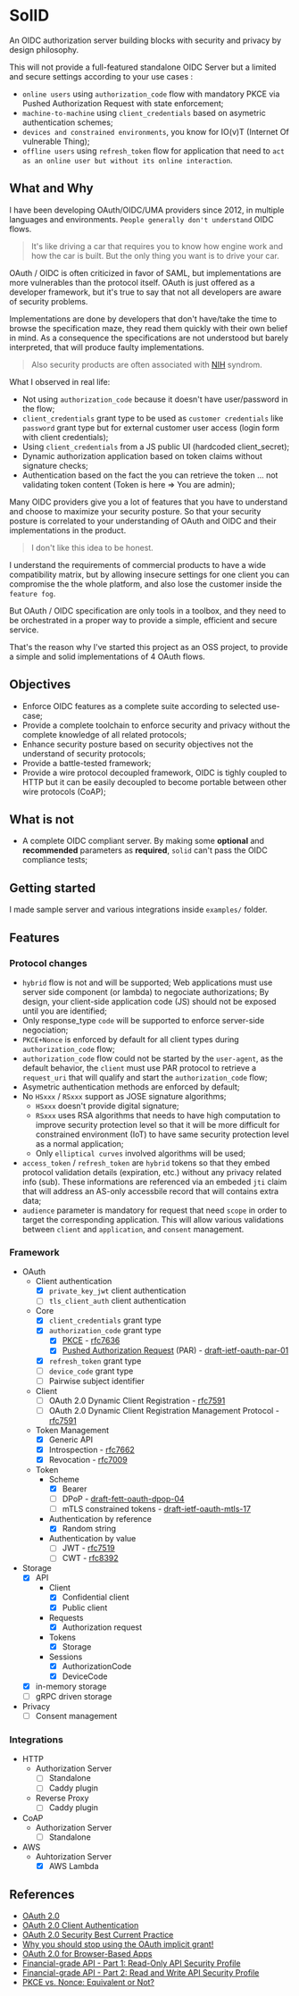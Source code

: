 # SolID

An OIDC authorization server building blocks with security and privacy by design
philosophy.

This will not provide a full-featured standalone OIDC Server but a limited and
secure settings according to your use cases :

* `online users` using `authorization_code` flow with mandatory PKCE via Pushed
  Authorization Request with state enforcement;
* `machine-to-machine` using `client_credentials` based on asymetric
  authentication schemes;
* `devices and constrained environments`, you know for IO(v)T (Internet Of vulnerable Thing);
* `offline users` using `refresh_token` flow for application that need to
  `act as an online user but without its online interaction`.

## What and Why

I have been developing OAuth/OIDC/UMA providers since 2012, in multiple
languages and environments. `People generally don't understand` OIDC flows.

> It's like driving a car that requires you to know how engine work and how
> the car is built. But the only thing you want is to drive your car.

OAuth / OIDC is often criticized in favor of SAML, but implementations are more
vulnerables than the protocol itself. OAuth is just offered as a developer
framework, but it's true to say that not all developers are aware of security
problems.

Implementations are done by developers that don't have/take the time to browse
the specification maze, they read them quickly with their own belief in mind.
As a consequence the specifications are not understood but barely interpreted,
that will produce faulty implementations.

> Also security products are often associated with [NIH](https://en.wikipedia.org/wiki/Not_invented_here) syndrom.

What I observed in real life:

* Not using `authorization_code` because it doesn't have user/password in the
  flow;
* `client_credentials` grant type to be used as `customer credentials` like
  `password` grant type but for external customer user access (login form with
  client credentials);
* Using `client_credentials` from a JS public UI (hardcoded client_secret);
* Dynamic authorization application based on token claims without signature
  checks;
* Authentication based on the fact the you can retrieve the token ... not
  validating token content (Token is here => You are admin);

Many OIDC providers give you a lot of features that you have to understand and
choose to maximize your security posture. So that your security posture is
correlated to your understanding of OAuth and OIDC and their implementations
in the product.

> I don't like this idea to be honest.

I understand the requirements of commercial products to have a wide compatibility
matrix, but by allowing insecure settings for one client you can compromise the
the whole platform, and also lose the customer inside the `feature fog`.

But OAuth / OIDC specification are only tools in a toolbox, and they need to be
orchestrated in a proper way to provide a simple, efficient and secure service.

That's the reason why I've started this project as an OSS project, to provide a
simple and solid implementations of 4 OAuth flows.

## Objectives

* Enforce OIDC features as a complete suite according to selected use-case;
* Provide a complete toolchain to enforce security and privacy without the
  complete knowledge of all related protocols;
* Enhance security posture based on security objectives not the understand of
  security protocols;
* Provide a battle-tested framework;
* Provide a wire protocol decoupled framework, OIDC is tighly coupled to HTTP but
  it can be easily decoupled to become portable between other wire protocols (CoAP);

## What is not

* A complete OIDC compliant server. By making some **optional** and **recommended**
  parameters as **required**, `solid` can't pass the OIDC compliance tests;

## Getting started

I made sample server and various integrations inside `examples/` folder.

## Features

### Protocol changes

* `hybrid` flow is not and will be supported; Web applications must use server
  side component (or lambda) to negociate authorizations; By design, your
  client-side application code (JS) should not be exposed until you are identified;
* Only response_type `code` will be supported to enforce server-side negociation;
* `PKCE+Nonce` is enforced by default for all client types during `authorization_code`
  flow;
* `authorization_code` flow could not be started by the `user-agent`, as the
  default behavior, the `client` must use PAR protocol to retrieve a `request_uri`
  that will qualify and start the `authorization_code` flow;
* Asymetric authentication methods are enforced by default;
* No `HSxxx` / `RSxxx` support as JOSE signature algorithms;
  * `HSxxx` doesn't provide digital signature;
  * `RSxxx` uses RSA algorithms that needs to have high computation to improve
    security protection level so that it will be more difficult for constrained
    environment (IoT) to have same security protection level as a normal application;
  * Only `elliptical curves` involved algorithms will be used;
* `access_token` / `refresh_token` are `hybrid` tokens so that they embed protocol
  validation details (expiration, etc.) without any privacy related info (sub).
  These informations are referenced via an embeded `jti` claim that will address
  an AS-only accessbile record that will contains extra data;
* `audience` parameter is mandatory for request that need `scope` in order to
  target the corresponding application. This will allow various validations between
  `client` and `application`, and `consent` management.

### Framework

* OAuth
  * Client authentication
    * [x] `private_key_jwt` client authentication
    * [ ] `tls_client_auth` client authentication
  * Core
    * [x] `client_credentials` grant type
    * [x] `authorization_code` grant type
      * [x] [PKCE](https://oauth.net/2/pkce/) - [rfc7636](https://tools.ietf.org/html/rfc7636)
      * [x] [Pushed Authorization Request](https://oauth.net/2/pushed-authorization-requests/) (PAR) - [draft-ietf-oauth-par-01](https://tools.ietf.org/html/draft-ietf-oauth-par-01)
    * [x] `refresh_token` grant type
    * [ ] `device_code` grant type
    * [ ] Pairwise subject identifier
  * Client
    * [ ] OAuth 2.0 Dynamic Client Registration - [rfc7591](https://tools.ietf.org/html/rfc7591)
    * [ ] OAuth 2.0 Dynamic Client Registration Management Protocol - [rfc7591](https://tools.ietf.org/html/rfc7592)
  * Token Management
    * [x] Generic API
    * [x] Introspection - [rfc7662](https://tools.ietf.org/html/rfc7662)
    * [x] Revocation - [rfc7009](tools.ietf.org/html/rfc7009)
  * Token
    * Scheme
      * [x] Bearer
      * [ ] DPoP - [draft-fett-oauth-dpop-04](https://tools.ietf.org/html/draft-fett-oauth-dpop-04)
      * [ ] mTLS constrained tokens - [draft-ietf-oauth-mtls-17](https://tools.ietf.org/id/draft-ietf-oauth-mtls-17.html)
    * Authentication by reference
      * [x] Random string
    * Authentication by value
      * [ ] JWT - [rfc7519](https://tools.ietf.org/html/rfc7519)
      * [ ] CWT - [rfc8392](https://tools.ietf.org/html/rfc8392)
* Storage
  * [x] API
    * Client
      * [x] Confidential client
      * [x] Public client
    * Requests
      * [x] Authorization request
    * Tokens
      * [x] Storage
    * Sessions
      * [x] AuthorizationCode
      * [x] DeviceCode
  * [x] in-memory storage
  * [ ] gRPC driven storage
* Privacy
  * [ ] Consent management

### Integrations

* HTTP
  * Authorization Server
    * [ ] Standalone
    * [ ] Caddy plugin
  * Reverse Proxy
    * [ ] Caddy plugin
* CoAP
  * Authorization Server
    * [ ] Standalone
* AWS
  * Auhtorization Server
    * [x] AWS Lambda

## References

* [OAuth 2.0](https://oauth.net/2/)
* [OAuth 2.0 Client Authentication](https://medium.com/@darutk/oauth-2-0-client-authentication-4b5f929305d4)
* [OAuth 2.0 Security Best Current Practice](https://tools.ietf.org/html/draft-ietf-oauth-security-topics-15)
* [Why you should stop using the OAuth implicit grant!](https://medium.com/@torsten_lodderstedt/why-you-should-stop-using-the-oauth-implicit-grant-2436ced1c926)
* [OAuth 2.0 for Browser-Based Apps](https://tools.ietf.org/id/draft-parecki-oauth-browser-based-apps-02.html)
* [Financial-grade API - Part 1: Read-Only API Security Profile](https://openid.net/specs/openid-financial-api-part-1.html)
* [Financial-grade API - Part 2: Read and Write API Security Profile](https://openid.net/specs/openid-financial-api-part-2.html)
* [PKCE vs. Nonce: Equivalent or Not?](https://danielfett.de/2020/05/16/pkce-vs-nonce-equivalent-or-not/)
